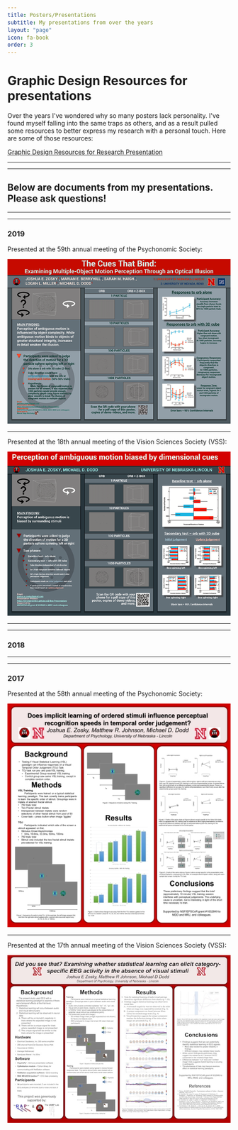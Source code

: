 ```yaml
---
title: Posters/Presentations
subtitle: My presentations from over the years 
layout: "page"
icon: fa-book
order: 3
---
```


# Graphic Design Resources for presentations

Over the years I've wondered why so many posters lack personality. I've found myself falling into the same traps as others, and as a result pulled some resources to better express my research with a personal touch. Here are some of those resources:

[Graphic Design Resources for Research Presentation][resources]

----
****

## Below are documents from my presentations. Please ask questions!

----
****

### 2019

Presented at the 59th annual meeting of the Psychonomic Society:

[![poster 4][poster4]](assets/documents/Z-Box_Poster.Psychonomics.2019.pdf)

----

Presented at the 18th annual meeting of the Vision Sciences Society (VSS):

[![poster 3][poster3]](assets/documents/Z-Box_Poster.VSS.2019.pdf)

----
****

### 2018

----
****

### 2017

Presented at the 58th annual meeting of the Psychonomic Society:

[![poster 2][poster2]](assets/documents/PSYCHONOMICS-TOJ%20&%20VSL%202017.pdf)

----

Presented at the 17th annual meeting of the Vision Sciences Society (VSS):

[![poster 1][poster1]](assets/images/VSS-EEG_VSL_2017.pdf)


[resources]: https://imnotamember.github.io/Graphic-Design-for-Science/ 
[poster1]: assets/images/VSS-EEG_VSL_2017.jpg "VSS 2017"
[poster2]: assets/images/PSYCHONOMICS-TOJ_&_VSL_2017.jpg "Psychonomics 2017"
[poster3]: assets/images/Z-Box_Poster.VSS.2019.png "VSS 2019"
[poster4]: assets/images/Z-Box_Poster.Psychonomics.2019.png "Psychonomics 2019"
